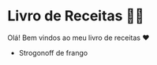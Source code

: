# Livro de Receitas :woman_cook:

Olá! Bem vindos ao meu livro de receitas :heart:

- Strogonoff de frango

